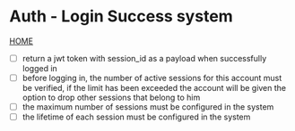 # Auth - Login Success system

[HOME](../../README.md)

- [ ] return a jwt token with session_id as a payload when successfully logged in
- [ ] before logging in, the number of active sessions for this account must be verified, if the limit has been exceeded the account will be given the option to drop other sessions that belong to him
- [ ] the maximum number of sessions must be configured in the system
- [ ] the lifetime of each session must be configured in the system
